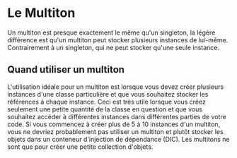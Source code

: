 # Le Multiton

Un multiton est presque exactement le même qu'un singleton, la légère différence est qu'un multiton peut stocker plusieurs instances de lui-même. Contrairement à un singleton, qui ne peut stocker qu'une seule instance.
 
## Quand utiliser un multiton
L'utilisation idéale pour un multiton est lorsque vous devez créer plusieurs instances d'une classe particulière et que vous souhaitez stocker les références à chaque instance. Ceci est très utile lorsque vous créez seulement une petite quantité de la classe en question et que vous souhaitez accéder à différentes instances dans différentes parties de votre code. Si vous commencez à créer plus de 5 à 10 instances d'un multiton, vous ne devriez probablement pas utiliser un multiton et plutôt stocker les objets dans un conteneur d'injection de dépendance (DIC). Les multitons ne sont que pour créer une petite collection d'objets.
